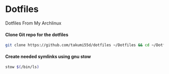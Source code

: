 # Dotfiles
Dotfiles From My Archlinux

#### Clone Git repo for the dotfiles
```bash
git clone https://github.com/takumi55d/dotfiles ~/Dotfiles && cd ~/Dotfiles
```
#### Create needed symlinks using gnu **stow**
```bash
stow $(/bin/ls)
